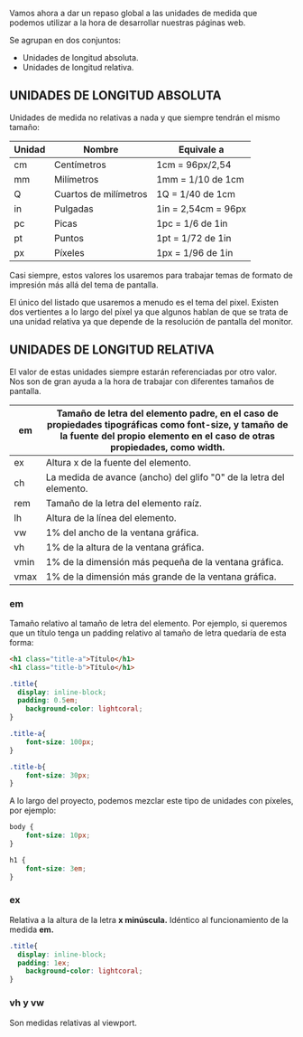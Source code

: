  Vamos ahora a dar un repaso global a las unidades de medida que podemos utilizar a la hora de desarrollar nuestras páginas web.

Se agrupan en dos conjuntos:

- Unidades de longitud absoluta.
- Unidades de longitud relativa.

## **UNIDADES DE LONGITUD ABSOLUTA**

Unidades de medida no relativas a nada y que siempre tendrán el mismo tamaño:

| Unidad | Nombre | Equivale a |
| --- |     --- |                       --- |
| cm |     Centímetros |                1cm = 96px/2,54 |
| mm |     Milímetros |                 1mm = 1/10 de 1cm |
| Q |      Cuartos de milímetros |      1Q = 1/40 de 1cm |
| in |     Pulgadas |                   1in = 2,54cm = 96px |
| pc |     Picas |                      1pc = 1/6 de 1in |
| pt |     Puntos |                     1pt = 1/72 de 1in |
| px |     Píxeles |                    1px = 1/96 de 1in |

Casi siempre, estos valores los usaremos para trabajar temas de formato de impresión más allá del tema de pantalla.

El único del listado que usaremos a menudo es el tema del pixel. Existen dos vertientes a lo largo del píxel ya que algunos hablan de que se trata de una unidad relativa ya que depende de la resolución de pantalla del monitor.

## UNIDADES DE LONGITUD RELATIVA

El valor de estas unidades siempre estarán referenciadas por otro valor. Nos son de gran ayuda a la hora de trabajar con diferentes tamaños de pantalla.

| em | Tamaño de letra del elemento padre, en el caso de propiedades tipográficas como font-size, y tamaño de la fuente del propio elemento en el caso de otras propiedades, como width. |
| --- | --- |
| ex | Altura x de la fuente del elemento. |
| ch | La medida de avance (ancho) del glifo "0" de la letra del elemento. |
| rem | Tamaño de la letra del elemento raíz. |
| lh | Altura de la línea del elemento. |
| vw | 1% del ancho de la ventana gráfica. |
| vh | 1% de la altura de la ventana gráfica. |
| vmin | 1% de la dimensión más pequeña de la ventana gráfica. |
| vmax | 1% de la dimensión más grande de la ventana gráfica. |

### em

Tamaño relativo al tamaño de letra del elemento. Por ejemplo, si queremos que un título tenga un padding relativo al tamaño de letra quedaría de esta forma:

 

```html
<h1 class="title-a">Título</h1>
<h1 class="title-b">Título</h1>
```

  

```css
.title{
  display: inline-block;
  padding: 0.5em;
	background-color: lightcoral;
}

.title-a{
	font-size: 100px;
}

.title-b{
	font-size: 30px;
}
```

 

A lo largo del proyecto, podemos mezclar este tipo de unidades con píxeles, por ejemplo:

```css
body { 
	font-size: 10px; 
}

h1 { 
	font-size: 3em; 
}
```

### ex

Relativa a la altura de la letra **x minúscula.** Idéntico al funcionamiento de la medida **em.**

  

```css
.title{
  display: inline-block;
  padding: 1ex;
	background-color: lightcoral;
}
```

  

### vh y vw

Son medidas relativas al viewport.
